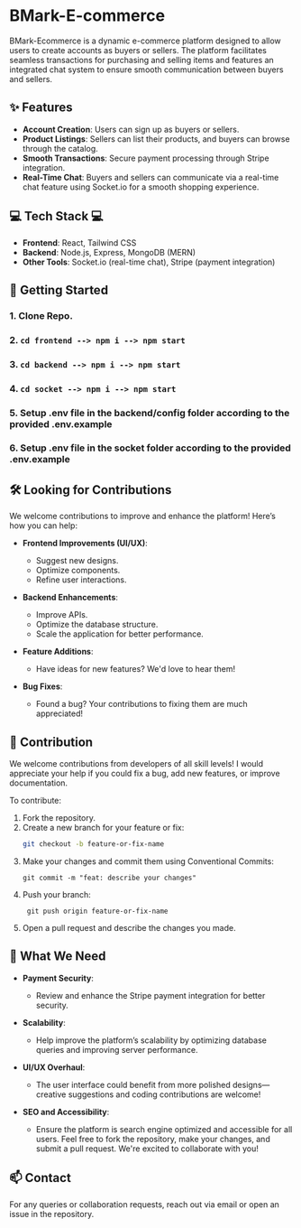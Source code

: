 # BMark-E-commerce

BMark-Ecommerce is a dynamic e-commerce platform designed to allow users to create accounts as buyers or sellers. The platform facilitates seamless transactions for purchasing and selling items and features an integrated chat system to ensure smooth communication between buyers and sellers.

## ✨ Features

- **Account Creation**: Users can sign up as buyers or sellers.
- **Product Listings**: Sellers can list their products, and buyers can browse through the catalog.
- **Smooth Transactions**: Secure payment processing through Stripe integration.
- **Real-Time Chat**: Buyers and sellers can communicate via a real-time chat feature using Socket.io for a smooth shopping experience.

## 💻 Tech Stack 💻

- **Frontend**: React, Tailwind CSS
- **Backend**: Node.js, Express, MongoDB (MERN)
- **Other Tools**: Socket.io (real-time chat), Stripe (payment integration)

## 🚀 Getting Started

### 1. Clone Repo.
### 2. `cd frontend --> npm i --> npm start`
### 3. `cd backend --> npm i --> npm start`
### 4. `cd socket --> npm i --> npm start`
### 5. Setup .env file in the backend/config folder according to the provided .env.example
### 6. Setup .env file in the socket folder according to the provided .env.example


   ## 🛠️ Looking for Contributions

We welcome contributions to improve and enhance the platform! Here’s how you can help:

- **Frontend Improvements (UI/UX)**: 
  - Suggest new designs.
  - Optimize components.
  - Refine user interactions.

- **Backend Enhancements**: 
  - Improve APIs.
  - Optimize the database structure.
  - Scale the application for better performance.

- **Feature Additions**: 
  - Have ideas for new features? We'd love to hear them!

- **Bug Fixes**: 
  - Found a bug? Your contributions to fixing them are much appreciated!


## 🤝 Contribution

We welcome contributions from developers of all skill levels! I would appreciate your help if you could fix a bug, add new features, or improve documentation. 

To contribute:

1. Fork the repository.
2. Create a new branch for your feature or fix:
   ```sh
   git checkout -b feature-or-fix-name
3. Make your changes and commit them using Conventional Commits:
   ```
   git commit -m "feat: describe your changes"
4. Push your branch:
   ```
    git push origin feature-or-fix-name
5. Open a pull request and describe the changes you made.
   
 

  ## 🔧 What We Need

- **Payment Security**: 
  - Review and enhance the Stripe payment integration for better security.

- **Scalability**: 
  - Help improve the platform’s scalability by optimizing database queries and improving server performance.

- **UI/UX Overhaul**: 
  - The user interface could benefit from more polished designs—creative suggestions and coding contributions are welcome!

- **SEO and Accessibility**: 
  - Ensure the platform is search engine optimized and accessible for all users.
Feel free to fork the repository, make your changes, and submit a pull request. We're excited to collaborate with you!

## 📫 Contact
For any queries or collaboration requests, reach out via email or open an issue in the repository.
